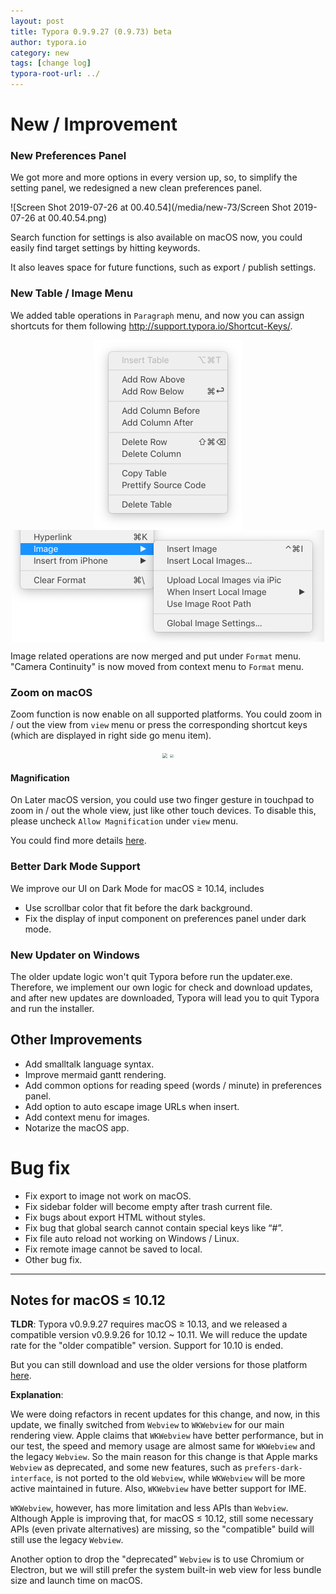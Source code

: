 ```yaml
---
layout: post
title: Typora 0.9.9.27 (0.9.73) beta
author: typora.io
category: new
tags: [change log]
typora-root-url: ../
---
```




# New / Improvement

### New Preferences Panel

We got more and more options in every version up, so, to simplify the setting panel, we redesigned a new clean preferences panel. 

![Screen Shot 2019-07-26 at 00.40.54](/media/new-73/Screen Shot 2019-07-26 at 00.40.54.png)

Search function for settings is also available on macOS now, you could easily find target settings by hitting keywords. 

It also leaves space for future functions, such as export / publish settings.

### New Table / Image Menu

We added table operations in `Paragraph` menu, and now you can assign shortcuts for them following <http://support.typora.io/Shortcut-Keys/>.

<div style="text-align:center;">
    <img src="/media/new-73/Screen Shot 2019-07-26 at 01.03.21.png" style="zoom:50%;display:inline-block;vertical-align:middle;"/>
    <img src="/media/new-73/Screen Shot 2019-07-26 at 01.07.50.png" style="zoom:50%;display:inline-block;vertical-align:middle;"/>
</div>

Image related operations are now merged and put under `Format` menu. "Camera Continuity" is now moved from context menu to `Format` menu.

### Zoom on macOS

Zoom function is now enable on all supported platforms. You could zoom in / out the view from `view` menu or press the corresponding shortcut keys (which are displayed in right side go menu item).

<div style="text-align:center;">
    <img src="/media/zoom/Screen Shot 2019-07-26 at 01.22.24.png" style="zoom:50%;display: inline-block;vertical-align: middle;"/>
    <img src="/media/zoom/Screen Shot 2019-07-26 at 01.33.02.png" style="zoom:33%;display: inline-block;vertical-align: middle;"/>
</div>

#### Magnification

On Later macOS version, you could use two finger gesture in touchpad to zoom in / out the whole view, just like other touch devices. To disable this, please uncheck `Allow Magnification` under `view` menu.

You could find more details [here](/Zoom/).

### Better Dark Mode Support

We improve our UI on Dark Mode for macOS ≥ 10.14, includes

-   Use scrollbar color that fit before the dark background.
-   Fix the display of input component on preferences panel under dark mode.

### New Updater on Windows

The older update logic won't quit Typora before run the updater.exe. Therefore, we implement our own logic for check and download updates, and after new updates are downloaded, Typora will lead you to quit Typora and run the installer.

## Other Improvements

-   Add smalltalk language syntax.
-   Improve mermaid gantt rendering.
-   Add common options for reading speed (words / minute) in preferences panel.
-   Add option to auto escape image URLs when insert.
-   Add context menu for images.
-   Notarize the macOS app.

# Bug fix

-   Fix export to image not work on macOS.
-   Fix sidebar folder will become empty after trash current file.
-   Fix bugs about export HTML without styles.
-   Fix bug that global search cannot contain special keys like “#”.
-   Fix file auto reload not working on Windows / Linux.
-   Fix remote image cannot be saved to local.
-   Other bug fix.

---

## Notes for macOS ≤ 10.12

**TLDR**: Typora v0.9.9.27 requires macOS ≥ 10.13, and we released a compatible version v0.9.9.26 for 10.12 ~ 10.11. We will reduce the update rate for the "older compatible" version. Support for 10.10 is ended. 

But you can still download and use the older versions for those platform [here](https://support.typora.io/Older-macOS-Support/).

**Explanation**:

We were doing refactors in recent updates for this change, and now, in this update, we finally switched from `Webview` to `WKWebview` for our main rendering view. Apple claims that `WKWebview` have  better performance, but in our test, the speed and memory usage are almost same for `WKWebview` and the legacy `Webview`. So the main reason for this change is that Apple marks `Webview` as deprecated, and some new features, such as `prefers-dark-interface`, is not ported to the old `Webview`, while `WKWebview` will be more active maintained in future. Also, `WKWebview` have better support for IME.

`WKWebview`, however, has more limitation and less APIs than `Webview`. Although Apple is improving that, for macOS ≤ 10.12, still some necessary APIs (even private alternatives) are missing, so the "compatible" build will still use the legacy `Webview`.

Another option to drop the "deprecated" `Webview` is to use Chromium or Electron, but we will still prefer the system built-in web view for less bundle size and launch time on macOS.

